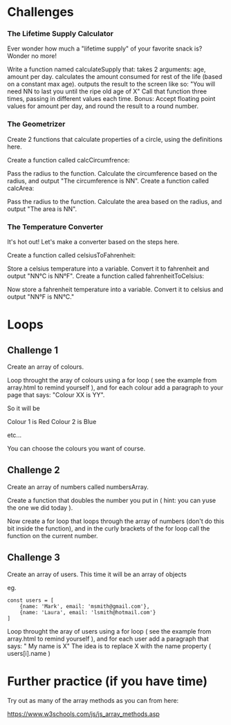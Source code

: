 # Challenges

### The Lifetime Supply Calculator

Ever wonder how much a "lifetime supply" of your favorite snack is? Wonder no more!

Write a function named calculateSupply that:
takes 2 arguments: age, amount per day.
calculates the amount consumed for rest of the life (based on a constant max age).
outputs the result to the screen like so: "You will need NN to last you until the ripe old age of X"
Call that function three times, passing in different values each time.
Bonus: Accept floating point values for amount per day, and round the result to a round number.

### The Geometrizer
Create 2 functions that calculate properties of a circle, using the definitions here.

Create a function called calcCircumfrence:

Pass the radius to the function.
Calculate the circumference based on the radius, and output "The circumference is NN".
Create a function called calcArea:

Pass the radius to the function.
Calculate the area based on the radius, and output "The area is NN".


### The Temperature Converter

It's hot out! Let's make a converter based on the steps here.

Create a function called celsiusToFahrenheit:

Store a celsius temperature into a variable.
Convert it to fahrenheit and output "NN°C is NN°F".
Create a function called fahrenheitToCelsius:

Now store a fahrenheit temperature into a variable.
Convert it to celsius and output "NN°F is NN°C."


# Loops

## Challenge 1
Create an array of colours.

Loop throught the aray of colours using a for loop ( see the example from array.html to remind yourself ), and for each colour add a paragraph to your page that says: "Colour XX is YY".

So it will be

Colour 1 is Red
Colour 2 is Blue

etc...

You can choose the colours you want of course.

## Challenge 2
Create an array of numbers called numbersArray.

Create a function that doubles the number you put in ( hint: you can yuse the one we did today ).

Now create a for loop that loops through the array of numbers (don't do this bit inside the function), and in the curly brackets of the for loop call the function on the current number. 

## Challenge 3
Create an array of users. This time it will be an array of objects

eg. 
```
const users = [
    {name: 'Mark', email: 'msmith@gmail.com'},
    {name: 'Laura', email: 'lsmith@hotmail.com'}
]
```

Loop throught the aray of users using a for loop ( see the example from array.html to remind yourself ), and for each user add a paragraph that says: " My name is X" The idea is to replace X with the name property (   users[i].name   )

# Further practice (if you have time)

Try out as many of the array methods as you can from here:

https://www.w3schools.com/js/js_array_methods.asp

